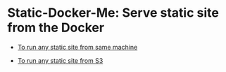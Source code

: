 # Static-Docker-Me: Serve static site from the Docker

* [To run any static site from same machine](https://github.com/pulkitvaishnav/static-docker-me/blob/main/local)

* [To run any static site from S3](https://github.com/pulkitvaishnav/static-docker-me/blob/main/s3)
